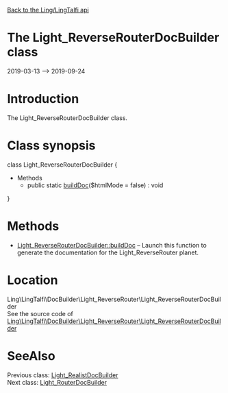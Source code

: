 [Back to the Ling/LingTalfi api](https://github.com/lingtalfi/LingTalfi/blob/master/doc/api/Ling/LingTalfi.md)



The Light_ReverseRouterDocBuilder class
================
2019-03-13 --> 2019-09-24






Introduction
============

The Light_ReverseRouterDocBuilder class.



Class synopsis
==============


class <span class="pl-k">Light_ReverseRouterDocBuilder</span>  {

- Methods
    - public static [buildDoc](https://github.com/lingtalfi/LingTalfi/blob/master/doc/api/Ling/LingTalfi/DocBuilder/Light_ReverseRouter/Light_ReverseRouterDocBuilder/buildDoc.md)($htmlMode = false) : void

}






Methods
==============

- [Light_ReverseRouterDocBuilder::buildDoc](https://github.com/lingtalfi/LingTalfi/blob/master/doc/api/Ling/LingTalfi/DocBuilder/Light_ReverseRouter/Light_ReverseRouterDocBuilder/buildDoc.md) &ndash; Launch this function to generate the documentation for the Light_ReverseRouter planet.





Location
=============
Ling\LingTalfi\DocBuilder\Light_ReverseRouter\Light_ReverseRouterDocBuilder<br>
See the source code of [Ling\LingTalfi\DocBuilder\Light_ReverseRouter\Light_ReverseRouterDocBuilder](https://github.com/lingtalfi/LingTalfi/blob/master/DocBuilder/Light_ReverseRouter/Light_ReverseRouterDocBuilder.php)



SeeAlso
==============
Previous class: [Light_RealistDocBuilder](https://github.com/lingtalfi/LingTalfi/blob/master/doc/api/Ling/LingTalfi/DocBuilder/Light_Realist/Light_RealistDocBuilder.md)<br>Next class: [Light_RouterDocBuilder](https://github.com/lingtalfi/LingTalfi/blob/master/doc/api/Ling/LingTalfi/DocBuilder/Light_Router/Light_RouterDocBuilder.md)<br>
